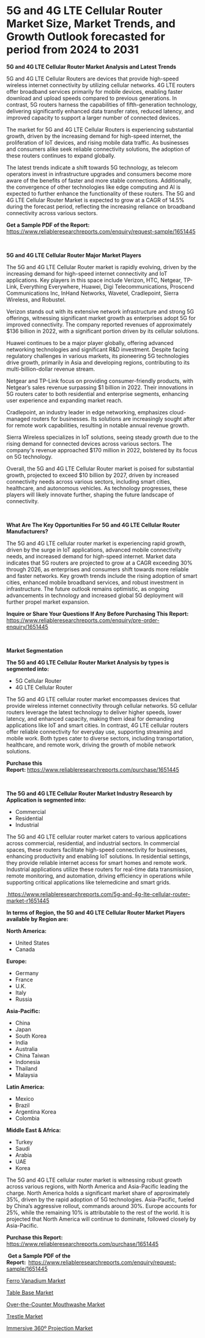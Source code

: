 <p><h1>5G and 4G LTE Cellular Router Market Size, Market Trends, and Growth Outlook forecasted for period from 2024 to 2031</h1></p><p><strong>5G and 4G LTE Cellular Router Market Analysis and Latest Trends</strong></p>
<p><p>5G and 4G LTE Cellular Routers are devices that provide high-speed wireless internet connectivity by utilizing cellular networks. 4G LTE routers offer broadband services primarily for mobile devices, enabling faster download and upload speeds compared to previous generations. In contrast, 5G routers harness the capabilities of fifth-generation technology, delivering significantly enhanced data transfer rates, reduced latency, and improved capacity to support a larger number of connected devices. </p><p>The market for 5G and 4G LTE Cellular Routers is experiencing substantial growth, driven by the increasing demand for high-speed internet, the proliferation of IoT devices, and rising mobile data traffic. As businesses and consumers alike seek reliable connectivity solutions, the adoption of these routers continues to expand globally. </p><p>The latest trends indicate a shift towards 5G technology, as telecom operators invest in infrastructure upgrades and consumers become more aware of the benefits of faster and more stable connections. Additionally, the convergence of other technologies like edge computing and AI is expected to further enhance the functionality of these routers. The 5G and 4G LTE Cellular Router Market is expected to grow at a CAGR of 14.5% during the forecast period, reflecting the increasing reliance on broadband connectivity across various sectors.</p></p>
<p><strong>Get a Sample PDF of the Report:&nbsp;</strong> <a href="https://www.reliableresearchreports.com/enquiry/request-sample/1651445?utm_campaign=118&utm_medium=2&utm_source=Github&utm_content=ia&utm_term=26092024&utm_id=5g-and-4g-lte-cellular-router">https://www.reliableresearchreports.com/enquiry/request-sample/1651445</a></p>
<p>&nbsp;</p>
<p><strong>5G and 4G LTE Cellular Router Major Market Players</strong></p>
<p><p>The 5G and 4G LTE Cellular Router market is rapidly evolving, driven by the increasing demand for high-speed internet connectivity and IoT applications. Key players in this space include Verizon, HTC, Netgear, TP-Link, Everything Everywhere, Huawei, Digi Telecommunications, Proscend Communications Inc, InHand Networks, Wavetel, Cradlepoint, Sierra Wireless, and Robustel.</p><p>Verizon stands out with its extensive network infrastructure and strong 5G offerings, witnessing significant market growth as enterprises adopt 5G for improved connectivity. The company reported revenues of approximately $136 billion in 2022, with a significant portion driven by its cellular solutions.</p><p>Huawei continues to be a major player globally, offering advanced networking technologies and significant R&D investment. Despite facing regulatory challenges in various markets, its pioneering 5G technologies drive growth, primarily in Asia and developing regions, contributing to its multi-billion-dollar revenue stream.</p><p>Netgear and TP-Link focus on providing consumer-friendly products, with Netgear’s sales revenue surpassing $1 billion in 2022. Their innovations in 5G routers cater to both residential and enterprise segments, enhancing user experience and expanding market reach.</p><p>Cradlepoint, an industry leader in edge networking, emphasizes cloud-managed routers for businesses. Its solutions are increasingly sought after for remote work capabilities, resulting in notable annual revenue growth.</p><p>Sierra Wireless specializes in IoT solutions, seeing steady growth due to the rising demand for connected devices across various sectors. The company's revenue approached $170 million in 2022, bolstered by its focus on 5G technology.</p><p>Overall, the 5G and 4G LTE Cellular Router market is poised for substantial growth, projected to exceed $10 billion by 2027, driven by increased connectivity needs across various sectors, including smart cities, healthcare, and autonomous vehicles. As technology progresses, these players will likely innovate further, shaping the future landscape of connectivity.</p></p>
<p>&nbsp;</p>
<p><strong>What Are The Key Opportunities For 5G and 4G LTE Cellular Router Manufacturers?</strong></p>
<p><p>The 5G and 4G LTE cellular router market is experiencing rapid growth, driven by the surge in IoT applications, advanced mobile connectivity needs, and increased demand for high-speed internet. Market data indicates that 5G routers are projected to grow at a CAGR exceeding 30% through 2026, as enterprises and consumers shift towards more reliable and faster networks. Key growth trends include the rising adoption of smart cities, enhanced mobile broadband services, and robust investment in infrastructure. The future outlook remains optimistic, as ongoing advancements in technology and increased global 5G deployment will further propel market expansion.</p></p>
<p><strong>Inquire or Share Your Questions If Any Before Purchasing This Report:</strong> <a href="https://www.reliableresearchreports.com/enquiry/pre-order-enquiry/1651445?utm_campaign=118&utm_medium=2&utm_source=Github&utm_content=ia&utm_term=26092024&utm_id=5g-and-4g-lte-cellular-router">https://www.reliableresearchreports.com/enquiry/pre-order-enquiry/1651445</a></p>
<p>&nbsp;</p>
<p><strong>Market Segmentation</strong></p>
<p><strong>The 5G and 4G LTE Cellular Router Market Analysis by types is segmented into:</strong></p>
<p><ul><li>5G Cellular Router</li><li>4G LTE Cellular Router</li></ul></p>
<p><p>The 5G and 4G LTE cellular router market encompasses devices that provide wireless internet connectivity through cellular networks. 5G cellular routers leverage the latest technology to deliver higher speeds, lower latency, and enhanced capacity, making them ideal for demanding applications like IoT and smart cities. In contrast, 4G LTE cellular routers offer reliable connectivity for everyday use, supporting streaming and mobile work. Both types cater to diverse sectors, including transportation, healthcare, and remote work, driving the growth of mobile network solutions.</p></p>
<p><strong>Purchase this Report:&nbsp;</strong><a href="https://www.reliableresearchreports.com/purchase/1651445?utm_campaign=118&utm_medium=2&utm_source=Github&utm_content=ia&utm_term=26092024&utm_id=5g-and-4g-lte-cellular-router">https://www.reliableresearchreports.com/purchase/1651445</a></p>
<p>&nbsp;</p>
<p><strong>The 5G and 4G LTE Cellular Router Market Industry Research by Application is segmented into:</strong></p>
<p><ul><li>Commercial</li><li>Residential</li><li>Industrial</li></ul></p>
<p><p>The 5G and 4G LTE cellular router market caters to various applications across commercial, residential, and industrial sectors. In commercial spaces, these routers facilitate high-speed connectivity for businesses, enhancing productivity and enabling IoT solutions. In residential settings, they provide reliable internet access for smart homes and remote work. Industrial applications utilize these routers for real-time data transmission, remote monitoring, and automation, driving efficiency in operations while supporting critical applications like telemedicine and smart grids.</p></p>
<p><a href="https://www.reliableresearchreports.com/5g-and-4g-lte-cellular-router-market-r1651445?utm_campaign=118&utm_medium=2&utm_source=Github&utm_content=ia&utm_term=26092024&utm_id=5g-and-4g-lte-cellular-router">&nbsp;https://www.reliableresearchreports.com/5g-and-4g-lte-cellular-router-market-r1651445</a></p>
<p><strong>In terms of Region, the 5G and 4G LTE Cellular Router Market Players available by Region are:</strong></p>
<p>
    <p> <strong> North America: </strong>
        <ul>
            <li>United States</li>
            <li>Canada</li>
        </ul>
        </p> 
    <p> <strong> Europe: </strong>
        <ul>
            <li>Germany</li>
            <li>France</li>
            <li>U.K.</li>
            <li>Italy</li>
            <li>Russia</li>
        </ul>
        </p> 
    <p> <strong> Asia-Pacific: </strong>
        <ul>
            <li>China</li>
            <li>Japan</li>
            <li>South Korea</li>
            <li>India</li>
            <li>Australia</li>
            <li>China Taiwan</li>
            <li>Indonesia</li>
            <li>Thailand</li>
            <li>Malaysia</li>
        </ul>
        </p> 
    <p> <strong> Latin America: </strong>
        <ul>
            <li>Mexico</li>
            <li>Brazil</li>
            <li>Argentina Korea</li>
            <li>Colombia</li>
        </ul>
        </p> 
    <p> <strong> Middle East & Africa: </strong>
        <ul>
            <li>Turkey</li>
            <li>Saudi</li>
            <li>Arabia</li>
            <li>UAE</li>
            <li>Korea</li>
        </ul>
    </p>
    </p>
<p><p>The 5G and 4G LTE cellular router market is witnessing robust growth across various regions, with North America and Asia-Pacific leading the charge. North America holds a significant market share of approximately 35%, driven by the rapid adoption of 5G technologies. Asia-Pacific, fueled by China’s aggressive rollout, commands around 30%. Europe accounts for 25%, while the remaining 10% is attributable to the rest of the world. It is projected that North America will continue to dominate, followed closely by Asia-Pacific.</p></p>
<p><strong>Purchase this Report: </strong><a href="https://www.reliableresearchreports.com/purchase/1651445?utm_campaign=118&utm_medium=2&utm_source=Github&utm_content=ia&utm_term=26092024&utm_id=5g-and-4g-lte-cellular-router">https://www.reliableresearchreports.com/purchase/1651445</a></p>
<p>&nbsp;<strong>Get a Sample PDF of the Report:&nbsp;&nbsp;</strong><a href="https://www.reliableresearchreports.com/enquiry/request-sample/1651445?utm_campaign=118&utm_medium=2&utm_source=Github&utm_content=ia&utm_term=26092024&utm_id=5g-and-4g-lte-cellular-router">https://www.reliableresearchreports.com/enquiry/request-sample/1651445</a></p>
<p><strong></strong></p>
<p><p><a href="https://www.linkedin.com/pulse/ferro-vanadium-market-insights-product-type-application-trends-5wxbf?utm_campaign=118&utm_medium=2&utm_source=Github&utm_content=ia&utm_term=26092024&utm_id=5g-and-4g-lte-cellular-router">Ferro Vanadium Market</a></p><p><a href="https://issuu.com/reportprime-2/docs/table-base-market-size-2030.pptx_eec5b1ebf8bd1b?utm_campaign=118&utm_medium=2&utm_source=Github&utm_content=ia&utm_term=26092024&utm_id=5g-and-4g-lte-cellular-router">Table Base Market</a></p><p><a href="https://github.com/MoonZANDRA/Market-Research-Report-List-1/blob/main/over-the-counter-mouthwashe-market.md?utm_campaign=118&utm_medium=2&utm_source=Github&utm_content=ia&utm_term=26092024&utm_id=5g-and-4g-lte-cellular-router">Over-the-Counter Mouthwashe Market</a></p><p><a href="https://issuu.com/reportprime-2/docs/trestle-market-size-2030.pptx_937ec96daadf9d?utm_campaign=118&utm_medium=2&utm_source=Github&utm_content=ia&utm_term=26092024&utm_id=5g-and-4g-lte-cellular-router">Trestle Market</a></p><p><a href="https://github.com/MatthewHernandez403/Market-Research-Report-List-1/blob/main/immersive-360-projection-market.md?utm_campaign=118&utm_medium=2&utm_source=Github&utm_content=ia&utm_term=26092024&utm_id=5g-and-4g-lte-cellular-router">Immersive 360º Projection Market</a></p></p>